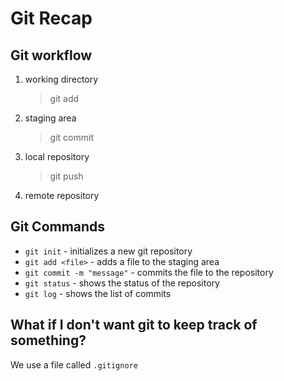 # Git Recap

## Git workflow

  1. working directory
     > git add
  2. staging area
     > git commit
  3. local repository
     > git push
  4. remote repository

## Git Commands

- `git init` - initializes a new git repository
- `git add <file>` - adds a file to the staging area
- `git commit -m "message"` - commits the file to the repository
- `git status` - shows the status of the repository
- `git log` - shows the list of commits

## What if I don't want git to keep track of something?

We use a file called `.gitignore`